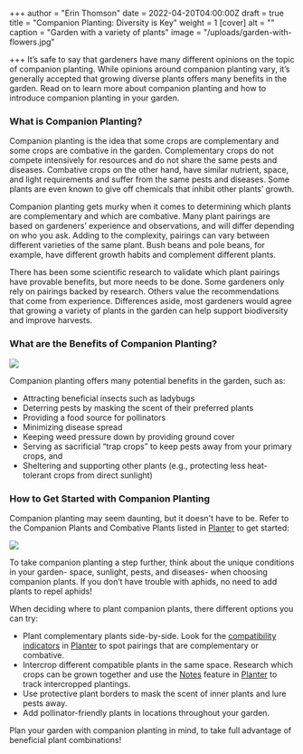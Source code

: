 +++
author = "Erin Thomson"
date = 2022-04-20T04:00:00Z
draft = true
title = "Companion Planting: Diversity is Key"
weight = 1
[cover]
alt = ""
caption = "Garden with a variety of plants"
image = "/uploads/garden-with-flowers.jpg"

+++
It’s safe to say that gardeners have many different opinions on the topic of companion planting. While opinions around companion planting vary, it’s generally accepted that growing diverse plants offers many benefits in the garden. Read on to learn more about companion planting and how to introduce companion planting in your garden.

### What is Companion Planting?

Companion planting is the idea that some crops are complementary and some crops are combative in the garden. Complementary crops do not compete intensively for resources and do not share the same pests and diseases. Combative crops on the other hand, have similar nutrient, space, and light requirements and suffer from the same pests and diseases. Some plants are even known to give off chemicals that inhibit other plants’ growth.

Companion planting gets murky when it comes to determining which plants are complementary and which are combative. Many plant pairings are based on gardeners’ experience and observations, and will differ depending on who you ask. Adding to the complexity, pairings can vary between different varieties of the same plant. Bush beans and pole beans, for example, have different growth habits and complement different plants.

There has been some scientific research to validate which plant pairings have provable benefits, but more needs to be done. Some gardeners only rely on pairings backed by research. Others value the recommendations that come from experience. Differences aside, most gardeners would agree that growing a variety of plants in the garden can help support biodiversity and improve harvests.

### What are the Benefits of Companion Planting?

![](/uploads/ladybug-on-leaf.jpg)

Companion planting offers many potential benefits in the garden, such as:

* Attracting beneficial insects such as ladybugs
* Deterring pests by masking the scent of their preferred plants
* Providing a food source for pollinators
* Minimizing disease spread
* Keeping weed pressure down by providing ground cover
* Serving as sacrificial “trap crops” to keep pests away from your primary crops, and
* Sheltering and supporting other plants (e.g., protecting less heat-tolerant crops from direct sunlight)

### How to Get Started with Companion Planting

Companion planting may seem daunting, but it doesn't have to be. Refer to the Companion Plants and Combative Plants listed in [Planter](https://planter.garden/) to get started:

![](/uploads/shallots-screenshot.jpg)

To take companion planting a step further, think about the unique conditions in your garden- space, sunlight, pests, and diseases- when choosing companion plants. If you don’t have trouble with aphids, no need to add plants to repel aphids!

When deciding where to plant companion plants, there different options you can try:

* Plant complementary plants side-by-side. Look for the [compatibility indicators](https://info.planter.garden/gardens#compatibility-indicators) in [Planter](https://planter.garden/) to spot pairings that are complementary or combative.
* Intercrop different compatible plants in the same space. Research which crops can be grown together and use the [Notes](https://info.planter.garden/premium) feature in [Planter](https://planter.garden/) to track intercropped plantings.
* Use protective plant borders to mask the scent of inner plants and lure pests away.
* Add pollinator-friendly plants in locations throughout your garden.

Plan your garden with companion planting in mind, to take full advantage of beneficial plant combinations!
